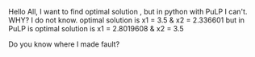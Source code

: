 Hello All, I want to find optimal solution , but in python with PuLP I can't. WHY? I do not know.
optimal solution is x1 = 3.5 & x2 = 2.336601 
but in PuLP is optimal solution is x1 = 2.8019608 & x2 = 3.5

Do you know where I made fault?
